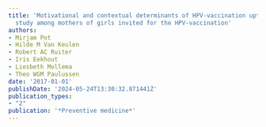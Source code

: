 ```yaml
---
title: 'Motivational and contextual determinants of HPV-vaccination uptake: A longitudinal
  study among mothers of girls invited for the HPV-vaccination'
authors:
- Mirjam Pot
- Hilde M Van Keulen
- Robert AC Ruiter
- Iris Eekhout
- Liesbeth Mollema
- Theo WGM Paulussen
date: '2017-01-01'
publishDate: '2024-05-24T13:30:32.871441Z'
publication_types:
- "2"
publication: '*Preventive medicine*'
---
```

